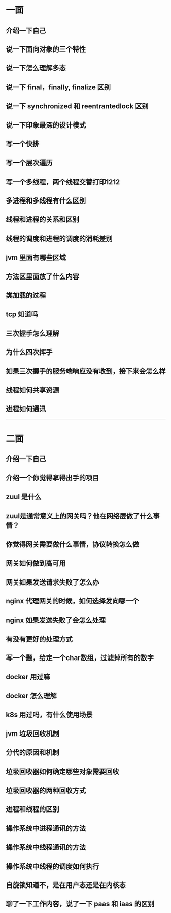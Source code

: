 # 一面

## 介绍一下自己

## 说一下面向对象的三个特性

## 说一下怎么理解多态

## 说一下 final，finally, finalize 区别

## 说一下 synchronized 和 reentrantedlock 区别

## 说一下印象最深的设计模式

## 写一个快排

## 写一个层次遍历

## 写一个多线程，两个线程交替打印1212

## 多进程和多线程有什么区别

## 线程和进程的关系和区别

## 线程的调度和进程的调度的消耗差别

## jvm 里面有哪些区域

## 方法区里面放了什么内容

## 类加载的过程

## tcp 知道吗

## 三次握手怎么理解

## 为什么四次挥手

## 如果三次握手的服务端响应没有收到，接下来会怎么样

## 线程如何共享资源

## 进程如何通讯

---

# 二面

## 介绍一下自己

## 介绍一个你觉得拿得出手的项目

## zuul 是什么

## zuul是通常意义上的网关吗？他在网络层做了什么事情？

## 你觉得网关需要做什么事情，协议转换怎么做

## 网关如何做到高可用

## 网关如果发送请求失败了怎么办

## nginx 代理网关的时候，如何选择发向哪一个

## nginx 如果发送失败了会怎么处理

## 有没有更好的处理方式

## 写一个题，给定一个char数组，过滤掉所有的数字

## docker 用过嘛

## docker 怎么理解

## k8s 用过吗，有什么使用场景

## jvm 垃圾回收机制

## 分代的原因和机制

## 垃圾回收器如何确定哪些对象需要回收

## 垃圾回收器的两种回收方式

## 进程和线程的区别

## 操作系统中进程通讯的方法

## 操作系统中线程通讯的方法

## 操作系统中线程的调度如何执行

## 自旋锁知道不，是在用户态还是在内核态

## 聊了一下工作内容，说了一下 paas 和 iaas 的区别

